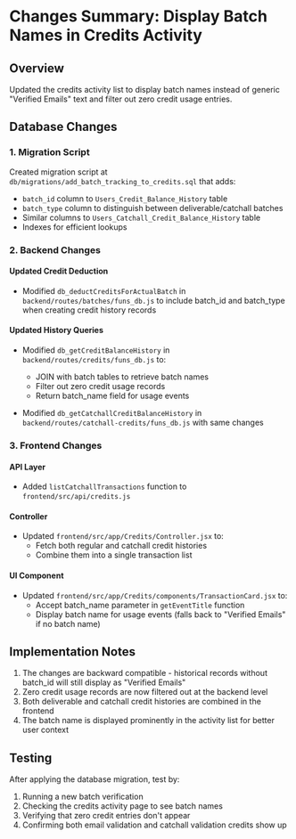 # Changes Summary: Display Batch Names in Credits Activity

## Overview
Updated the credits activity list to display batch names instead of generic "Verified Emails" text and filter out zero credit usage entries.

## Database Changes

### 1. Migration Script
Created migration script at `db/migrations/add_batch_tracking_to_credits.sql` that adds:
- `batch_id` column to `Users_Credit_Balance_History` table
- `batch_type` column to distinguish between deliverable/catchall batches
- Similar columns to `Users_Catchall_Credit_Balance_History` table
- Indexes for efficient lookups

### 2. Backend Changes

#### Updated Credit Deduction
- Modified `db_deductCreditsForActualBatch` in `backend/routes/batches/funs_db.js` to include batch_id and batch_type when creating credit history records

#### Updated History Queries
- Modified `db_getCreditBalanceHistory` in `backend/routes/credits/funs_db.js` to:
  - JOIN with batch tables to retrieve batch names
  - Filter out zero credit usage records
  - Return batch_name field for usage events

- Modified `db_getCatchallCreditBalanceHistory` in `backend/routes/catchall-credits/funs_db.js` with same changes

### 3. Frontend Changes

#### API Layer
- Added `listCatchallTransactions` function to `frontend/src/api/credits.js`

#### Controller
- Updated `frontend/src/app/Credits/Controller.jsx` to:
  - Fetch both regular and catchall credit histories
  - Combine them into a single transaction list

#### UI Component
- Updated `frontend/src/app/Credits/components/TransactionCard.jsx` to:
  - Accept batch_name parameter in `getEventTitle` function
  - Display batch name for usage events (falls back to "Verified Emails" if no batch name)

## Implementation Notes

1. The changes are backward compatible - historical records without batch_id will still display as "Verified Emails"
2. Zero credit usage records are now filtered out at the backend level
3. Both deliverable and catchall credit histories are combined in the frontend
4. The batch name is displayed prominently in the activity list for better user context

## Testing
After applying the database migration, test by:
1. Running a new batch verification
2. Checking the credits activity page to see batch names
3. Verifying that zero credit entries don't appear
4. Confirming both email validation and catchall validation credits show up